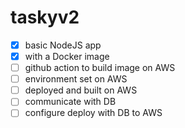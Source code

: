 # taskyv2

- [x] basic NodeJS app
- [x] with a Docker image
- [ ] github action to build image on AWS
- [ ] environment set on AWS
- [ ] deployed and built on AWS
- [ ] communicate with DB
- [ ] configure deploy with DB to AWS
